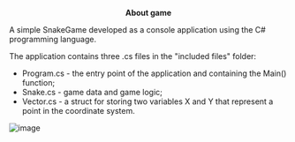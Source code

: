 <p align="center">
  <b>About game</b>
</p>

A simple SnakeGame developed as a console application using the C# programming language.

The application contains three .cs files in the "included files" folder:
* Program.cs - the entry point of the application and containing the Main() function;
* Snake.cs - game data and game logic;
* Vector.cs - a struct for storing two variables X and Y that represent a point in the coordinate system.

![image](https://github.com/user-attachments/assets/41c136f6-750d-41eb-98c9-99d562bc627f)
